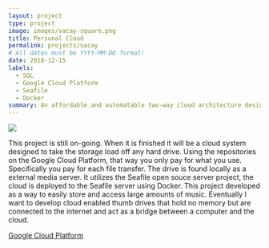 ```yaml
---
layout: project
type: project
image: images/vacay-square.png
title: Personal Cloud
permalink: projects/vacay
# All dates must be YYYY-MM-DD format!
date: 2018-12-15
labels:
  - SQL
  - Google Cloud Platform
  - Seafile
  - Docker
summary: An affordable and automatable two-way cloud architecture designed around my personal music collection with easy access on any machine.
---
```


<img class="ui medium right floated rounded image" src="https://assets.pcmag.com/media/images/349409-back-up-your-cloud-how-to-download-all-your-data.jpg">

This project is still on-going. When it is finished it will be a cloud system designed to take the storage load off any hard drive. Using the repositories on the Google Cloud Platform, that way you only pay for what you use. Specifically you pay for each file transfer. 
The drive is found locally as a external media server. It utilizes the Seafile open souce server project, the cloud is deployed to the Seafile server using Docker. 
This project developed as a way to easily store and access large amounts of music. Eventually I want to develop cloud enabled thumb drives that hold no memory but are connected to the internet and act as a bridge between a computer and the cloud.

[Google Cloud Platform ](https://cloud.google.com/) 

